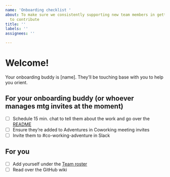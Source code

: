 ```yaml
---
name: 'Onboarding checklist '
about: To make sure we consistently supporting new team members in getting set up
  to contribute
title: ''
labels: ''
assignees: ''

---
```


# Welcome! 
Your onboarding buddy is [name]. They’ll be touching base with you to help you orient.

## For your onboarding buddy (or whoever manages mtg invites at the moment)
- [ ] Schedule 15 min. chat to tell them about the work and go over the [README](https://docs.google.com/document/d/1dRKIZld_QmohUeDLQ8RbiHTweqHsJEjsn2akNMzQRUI/edit#)
- [ ] Ensure they’re added to Adventures in Coworking meeting invites
- [ ] Invite them to #co-working-adventure in Slack

## For you
- [ ] Add yourself under the [Team roster](https://docs.google.com/document/d/1dRKIZld_QmohUeDLQ8RbiHTweqHsJEjsn2akNMzQRUI/edit#bookmark=id.y4t1lhlwws4z)
- [ ] Read over the GitHub wiki
